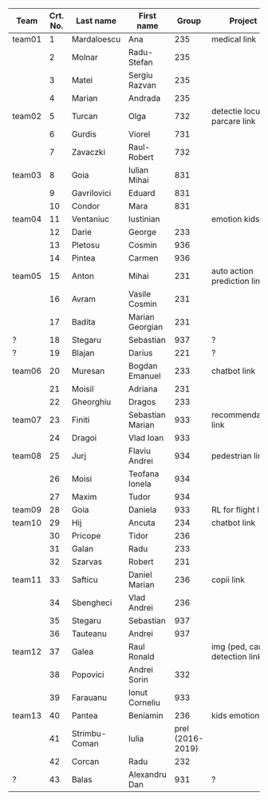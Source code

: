 | Team   | Crt. No. | Last name     | First name       | Group            | Project                          |
|--------|----------|---------------|------------------|------------------|----------------------------------|
| team01 | 1        | Mardaloescu   | Ana              | 235              | medical link                     |
|        | 2        | Molnar        | Radu-Stefan      | 235              |                                  |
|        | 3        | Matei         | Sergiu Razvan    | 235              |                                  |
|        | 4        | Marian        | Andrada          | 235              |                                  |
| team02 | 5        | Turcan        | Olga             | 732              | detectie locuri parcare link     |
|        | 6        | Gurdis        | Viorel           | 731              |                                  |
|        | 7        | Zavaczki      | Raul-Robert      | 732              |                                  |
| team03 | 8        | Goia          | Iulian Mihai     | 831              |                                  |
|        | 9        | Gavrilovici   | Eduard           | 831              |                                  |
|        | 10       | Condor        | Mara             | 831              |                                  |
| team04 | 11       | Ventaniuc     | Iustinian        |                  | emotion kids link                |
|        | 12       | Darie         | George           | 233              |                                  |
|        | 13       | Pletosu       | Cosmin           | 936              |                                  |
|        | 14       | Pintea        | Carmen           | 936              |                                  |
| team05 | 15       | Anton         | Mihai            | 231              | auto action prediction link      |
|        | 16       | Avram         | Vasile Cosmin    | 231              |                                  |
|        | 17       | Badita        | Marian Georgian  | 231              |                                  |
|  ?     | 18       | Stegaru       | Sebastian        | 937              |   ?                              |
|  ?     | 19       | Blajan        | Darius           | 221              |    ?                             |
| team06 | 20       | Muresan       | Bogdan Emanuel   | 233              | chatbot link                     |
|        | 21       | Moisil        | Adriana          | 231              |                                  |
|        | 22       | Gheorghiu     | Dragos           | 233              |                                  |
| team07 | 23       | Finiti        | Sebastian Marian | 933              | recommendation link              |
|        | 24       | Dragoi        | Vlad Ioan        | 933              |                                  |
| team08 | 25       | Jurj          | Flaviu Andrei    | 934              | pedestrian link                  |
|        | 26       | Moisi         | Teofana Ionela   | 934              |                                  |
|        | 27       | Maxim         | Tudor            | 934              |                                  |
| team09 | 28       | Goia          | Daniela          | 933              | RL for flight  link              |
| team10 | 29       | Hij           | Ancuta           | 234              | chatbot link                     |
|        | 30       | Pricope       | Tidor            | 236              |                                  |
|        | 31       | Galan         | Radu             | 233              |                                  |
|        | 32       | Szarvas       | Robert           | 231              |                                  |
| team11 | 33       | Safticu       | Daniel Marian    | 236              | copii  link                      |
|        | 34       | Sbengheci     | Vlad Andrei      | 236              |                                  |
|        | 35       | Stegaru       | Sebastian        | 937              |                                  |
|        | 36       | Tauteanu      | Andrei           | 937              |                                  |
| team12 | 37       | Galea         | Raul Ronald      |                  | img (ped, cars) detection link   |
|        | 38       | Popovici      | Andrei Sorin     | 332              |                                  |
|        | 39       | Farauanu      | Ionut Corneliu   | 933              |                                  |
| team13 | 40       | Pantea        | Beniamin         | 236              | kids emotion link                |
|        | 41       | Strimbu-Coman | Iulia            | prel (2016-2019) |                                  |
|        | 42       | Corcan        | Radu             | 232              |                                  |
| ?      | 43       | Balas 	      | Alexandru Dan    | 931		          | ?                   				     |

